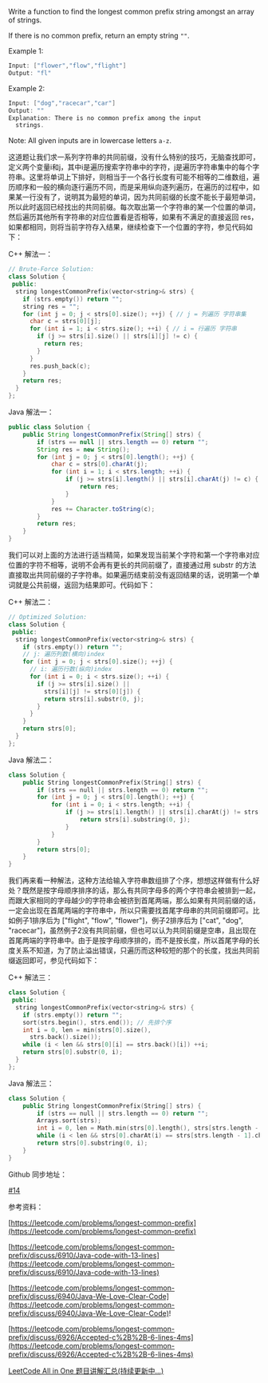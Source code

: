 Write a function to find the longest common prefix string amongst an array of strings.

If there is no common prefix, return an empty string `""`.

Example 1:

```cpp
Input: ["flower","flow","flight"]
Output: "fl"
```

Example 2:

```cpp
Input: ["dog","racecar","car"]
Output: ""
Explanation: There is no common prefix among the input
  strings.
```

Note: All given inputs are in lowercase letters `a-z`.

这道题让我们求一系列字符串的共同前缀，没有什么特别的技巧，无脑查找即可，定义两个变量i和j，其中i是遍历搜索字符串中的字符，j是遍历字符串集中的每个字符串。这里将单词上下排好，则相当于一个各行长度有可能不相等的二维数组，遍历顺序和一般的横向逐行遍历不同，而是采用纵向逐列遍历，在遍历的过程中，如果某一行没有了，说明其为最短的单词，因为共同前缀的长度不能长于最短单词，所以此时返回已经找出的共同前缀。每次取出第一个字符串的某一个位置的单词，然后遍历其他所有字符串的对应位置看是否相等，如果有不满足的直接返回 res，如果都相同，则将当前字符存入结果，继续检查下一个位置的字符，参见代码如下：

C++ 解法一：

```cpp
// Brute-Force Solution:
class Solution {
 public:
  string longestCommonPrefix(vector<string>& strs) {
    if (strs.empty()) return "";
    string res = "";
    for (int j = 0; j < strs[0].size(); ++j) { // j = 列遍历 字符串集
      char c = strs[0][j];
      for (int i = 1; i < strs.size(); ++i) { // i = 行遍历 字符串
        if (j >= strs[i].size() || strs[i][j] != c) {
          return res;
        }
      }
      res.push_back(c);
    }
    return res;
  }
};
```

Java 解法一：

```java
public class Solution {
    public String longestCommonPrefix(String[] strs) {
        if (strs == null || strs.length == 0) return "";
        String res = new String();
        for (int j = 0; j < strs[0].length(); ++j) {
            char c = strs[0].charAt(j);
            for (int i = 1; i < strs.length; ++i) {
                if (j >= strs[i].length() || strs[i].charAt(j) != c) {
                    return res;
                }
            }
            res += Character.toString(c);
        }
        return res;
    }
}
```

我们可以对上面的方法进行适当精简，如果发现当前某个字符和第一个字符串对应位置的字符不相等，说明不会再有更长的共同前缀了，直接通过用 substr 的方法直接取出共同前缀的子字符串。如果遍历结束前没有返回结果的话，说明第一个单词就是公共前缀，返回为结果即可。代码如下：

C++ 解法二：

```cpp
// Optimized Solution:
class Solution {
 public:
  string longestCommonPrefix(vector<string>& strs) {
    if (strs.empty()) return "";
    // j: 遍历列数(横向)index
    for (int j = 0; j < strs[0].size(); ++j) {
      // i: 遍历行数(纵向)index
      for (int i = 0; i < strs.size(); ++i) {
        if (j >= strs[i].size() ||
          strs[i][j] != strs[0][j]) {
          return strs[i].substr(0, j);
        }
      }
    }
    return strs[0];
  }
};
```

Java 解法二：

```cpp
class Solution {
    public String longestCommonPrefix(String[] strs) {
        if (strs == null || strs.length == 0) return "";
        for (int j = 0; j < strs[0].length(); ++j) {
            for (int i = 0; i < strs.length; ++i) {
                if (j >= strs[i].length() || strs[i].charAt(j) != strs[0].charAt(j)) {
                    return strs[i].substring(0, j); 
                }   
            }
        }
        return strs[0];
    }
}
```

我们再来看一种解法，这种方法给输入字符串数组排了个序，想想这样做有什么好处？既然是按字母顺序排序的话，那么有共同字母多的两个字符串会被排到一起，而跟大家相同的字母越少的字符串会被挤到首尾两端，那么如果有共同前缀的话，一定会出现在首尾两端的字符串中，所以只需要找首尾字母串的共同前缀即可。比如例子1排序后为 \["flight", "flow", "flower"\]，例子2排序后为 \["cat", "dog", "racecar"\]，虽然例子2没有共同前缀，但也可以认为共同前缀是空串，且出现在首尾两端的字符串中。由于是按字母顺序排的，而不是按长度，所以首尾字母的长度关系不知道，为了防止溢出错误，只遍历而这种较短的那个的长度，找出共同前缀返回即可，参见代码如下：

C++ 解法三：

```cpp
class Solution {
 public:
  string longestCommonPrefix(vector<string>& strs) {
    if (strs.empty()) return "";
    sort(strs.begin(), strs.end()); // 先排个序
    int i = 0, len = min(strs[0].size(),
      strs.back().size());
    while (i < len && strs[0][i] == strs.back()[i]) ++i;
    return strs[0].substr(0, i);
  }
};
```

Java 解法三：

```cpp
class Solution {
    public String longestCommonPrefix(String[] strs) {
        if (strs == null || strs.length == 0) return "";
        Arrays.sort(strs);
        int i = 0, len = Math.min(strs[0].length(), strs[strs.length - 1].length());
        while (i < len && strs[0].charAt(i) == strs[strs.length - 1].charAt(i)) i++;
        return strs[0].substring(0, i);
    }
}
```

Github 同步地址：

[#14](https://github.com/grandyang/leetcode/issues/14)

参考资料：

[https://leetcode.com/problems/longest-common-prefix](https://leetcode.com/problems/longest-common-prefix)

[https://leetcode.com/problems/longest-common-prefix/discuss/6910/Java-code-with-13-lines](https://leetcode.com/problems/longest-common-prefix/discuss/6910/Java-code-with-13-lines)

[https://leetcode.com/problems/longest-common-prefix/discuss/6940/Java-We-Love-Clear-Code](https://leetcode.com/problems/longest-common-prefix/discuss/6940/Java-We-Love-Clear-Code)!

[https://leetcode.com/problems/longest-common-prefix/discuss/6926/Accepted-c%2B%2B-6-lines-4ms](https://leetcode.com/problems/longest-common-prefix/discuss/6926/Accepted-c%2B%2B-6-lines-4ms)

[LeetCode All in One 题目讲解汇总(持续更新中...)](http://www.cnblogs.com/grandyang/p/4606334.html)
